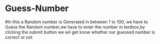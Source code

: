 # Guess-Number
#In this a Random number is Generated in between 1 to 100, we have to Guess the Random number,we have to enter the number in textbox,by clicking the submit button we wil get know whether our guessed number is correct or not
